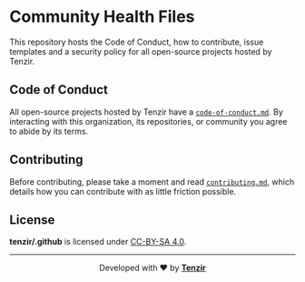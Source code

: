 # Community Health Files

This repository hosts the Code of Conduct, how to contribute, issue templates
and a security policy for all open-source projects hosted by Tenzir.

## Code of Conduct

All open-source projects hosted by Tenzir have a
[`code-of-conduct.md`][code-of-conduct-url]. By interacting with this
organization, its repositories, or community you agree to abide by its terms.

## Contributing

Before contributing, please take a moment and read
[`contributing.md`][contributing-url], which details how you can contribute
with as little friction possible.

## License

**tenzir/.github** is licensed under [CC-BY-SA 4.0][license-url].

---

<p align="center">
  Developed with ❤️ by <strong><a href="https://tenzir.com">Tenzir</a></strong>
</p>

[code-of-conduct-url]: code-of-conduct.md
[contributing-url]: contributing.md
[license-url]: COPYING

